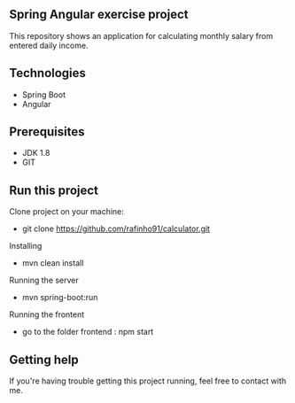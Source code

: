 ## **Spring Angular exercise project**
This repository shows an application for calculating monthly salary from entered daily income.

## Technologies

 - Spring Boot
 - Angular

## Prerequisites

 - JDK 1.8
 - GIT

## Run this project

Clone project on your machine:
 - git clone  https://github.com/rafinho91/calculator.git

Installing
 - mvn clean install

Running the server
 - mvn spring-boot:run
 
 Running the frontent
 - go to the folder frontend : npm start

## Getting help

If you're having trouble getting this project running, feel free to contact with me.
